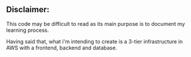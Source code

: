 ## Disclaimer:
This code may be difficult to read as its main purpose is to document my learning process. 

Having said that, what i'm intending to create is a 3-tier infrastructure in AWS with a frontend, backend and database.


